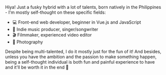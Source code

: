Hiya! Just a fusky hybrid with a lot of talents, born natively in the Philippines - I'm mostly self-thought on these specific fields:
- 💻 Front-end web developer, beginner in Vue.js and JavaScript
- 🎵 Indie music producer, singer/songwriter
- 🎬 Filmmaker, experienced video editor
- 📸 Photography

Despite being multi-talented, I do it mostly just for the fun of it! And besides, unless you have the ambition and the passion to make something happen, being a self-thought individual is both fun and painful experience to have and it'll be worth it in the end 💜
